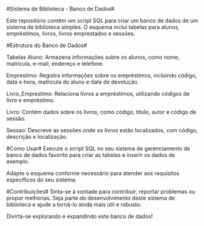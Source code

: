 #Sistema de Biblioteca - Banco de Dados#

Este repositório contém um script SQL para criar um banco de dados de um sistema de biblioteca simples. O esquema inclui tabelas para alunos, empréstimos, livros, livros emprestados e sessões.

#Estrutura do Banco de Dados#

Tabelas
Aluno: Armazena informações sobre os alunos, como nome, matrícula, e-mail, endereço e telefone.

Emprestimo: Registra informações sobre os empréstimos, incluindo código, data e hora, matrícula do aluno e data de devolução.

Livro_Emprestimo: Relaciona livros a empréstimos, utilizando códigos de livro e empréstimo.

Livro: Contém dados sobre os livros, como código, título, autor e código de sessão.

Sessao: Descreve as sessões onde os livros estão localizados, com código, descrição e localização.

#Como Usar#
Execute o script SQL no seu sistema de gerenciamento de banco de dados favorito para criar as tabelas e inserir os dados de exemplo.

Adapte o esquema conforme necessário para atender aos requisitos específicos do seu sistema.

#Contribuições#
Sinta-se à vontade para contribuir, reportar problemas ou propor melhorias. Seja parte do desenvolvimento deste sistema de biblioteca e ajude a torná-lo ainda mais útil e robusto.

Divirta-se explorando e expandindo este banco de dados!
